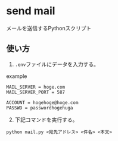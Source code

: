 # send mail
メールを送信するPythonスクリプト

## 使い方

1. `.env`ファイルにデータを入力する。

example
```
MAIL_SERVER = hoge.com
MAIL_SERVER_PORT = 587

ACCOUNT = hogehoge@hoge.com
PASSWD = passwordhogehuga
```

2. 下記コマンドを実行する。
```
python mail.py <宛先アドレス> <件名> <本文>
```
